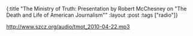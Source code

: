 {:title "The Ministry of Truth: Presentation by Robert McChesney on \"The Death and Life of American Journalism\""
:layout :post
:tags  ["radio"]}

<http://www.szcz.org/audio/tmot_2010-04-22.mp3>

